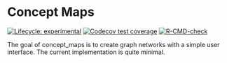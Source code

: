 
<!-- README.md is generated from README.Rmd. Please edit that file -->

# Concept Maps

<!-- badges: start -->

[![Lifecycle:
experimental](https://img.shields.io/badge/lifecycle-experimental-orange.svg)](https://lifecycle.r-lib.org/articles/stages.html#experimental)
[![Codecov test
coverage](https://codecov.io/gh/JamesHWade/concept_maps/branch/main/graph/badge.svg)](https://app.codecov.io/gh/JamesHWade/concept_maps?branch=main)
[![R-CMD-check](https://github.com/JamesHWade/concept_maps/workflows/R-CMD-check/badge.svg)](https://github.com/JamesHWade/concept_maps/actions)
<!-- badges: end -->

The goal of concept_maps is to create graph networks with a simple user
interface. The current implementation is quite minimal.
